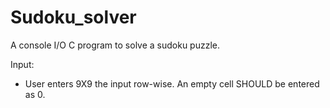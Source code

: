 # Sudoku_solver

 A console I/O C program to solve a sudoku puzzle. 
 
 
 Input:
  -  User enters 9X9 the input row-wise. An empty cell SHOULD be entered as 0. 
 
 
